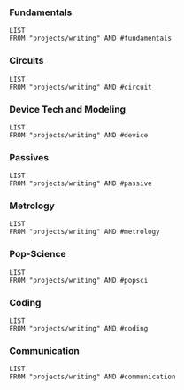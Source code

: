 ### Fundamentals
```dataview
LIST
FROM "projects/writing" AND #fundamentals
```
### Circuits
```dataview
LIST
FROM "projects/writing" AND #circuit 
```
### Device Tech and Modeling
```dataview
LIST
FROM "projects/writing" AND #device
```
### Passives
```dataview
LIST
FROM "projects/writing" AND #passive
```
### Metrology
```dataview
LIST
FROM "projects/writing" AND #metrology
```
### Pop-Science
```dataview
LIST
FROM "projects/writing" AND #popsci
```
### Coding
```dataview
LIST
FROM "projects/writing" AND #coding
```
### Communication
```dataview
LIST
FROM "projects/writing" AND #communication 
```
